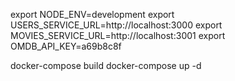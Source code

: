 export NODE_ENV=development
export USERS_SERVICE_URL=http://localhost:3000
export MOVIES_SERVICE_URL=http://localhost:3001
export OMDB_API_KEY=a69b8c8f

docker-compose build
docker-compose up -d